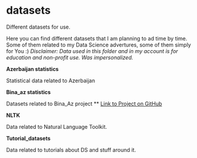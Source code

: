 # datasets
Different datasets for use.

Here you can find different datasets that I am planning to ad time by time. Some of them related to my Data Science advertures, some of them simply for You :)
*Disclaimer: Data used in this folder and in my account is for education and non-profit use. Was impersonalized.*

**Azerbaijan statistics**

Statistical data related to Azerbaijan

**Bina_az statistics**

Datasets related to Bina_Az project ** [Link to Project on GitHub](https://github.com/limpapud/data_science_tutorials_projects/tree/master/Bina_az_tutorial)

**NLTK**

Data related to Natural Language Toolkit.

**Tutorial_datasets**

Data related to tutorials about DS and stuff around it.

